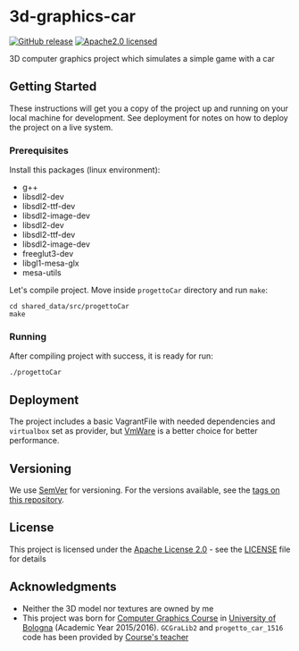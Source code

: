 3d-graphics-car
===============

[![GitHub release](https://img.shields.io/github/release/christianascone/3d-graphics-car.svg?maxAge=2592000)](https://github.com/christianascone/3d-graphics-car/releases/latest)
[![Apache2.0 licensed](https://img.shields.io/github/license/christianascone/3d-graphics-car.svg)](https://github.com/christianascone/3d-graphics-car/blob/master/LICENSE)

3D computer graphics project which simulates a simple game with a car

## Getting Started

These instructions will get you a copy of the project up and running on your local machine for development. See deployment for notes on how to deploy the project on a live system.

### Prerequisites

Install this packages (linux environment):

 - g++
 - libsdl2-dev
 - libsdl2-ttf-dev
 - libsdl2-image-dev
 - libsdl2-dev
 - libsdl2-ttf-dev
 - libsdl2-image-dev
 - freeglut3-dev
 - libgl1-mesa-glx
 - mesa-utils

Let's compile project.
Move inside `progettoCar` directory and run `make`:
```shell
cd shared_data/src/progettoCar
make
```

### Running

After compiling project with success, it is ready for run:
```shell
./progettoCar
```

## Deployment

The project includes a basic VagrantFile with needed dependencies and `virtualbox` set as provider, but [VmWare](http://vmware.com) is a better choice for better performance.

## Versioning

We use [SemVer](http://semver.org/) for versioning. For the versions available, see the [tags on this repository](https://github.com/christianascone/3d-graphics-car/tags). 


## License

This project is licensed under the [Apache License 2.0](https://www.apache.org/licenses/LICENSE-2.0) - see the [LICENSE](LICENSE) file for details

## Acknowledgments

* Neither the 3D model nor textures are owned by me
* This project was born for [Computer Graphics Course](http://www.unibo.it/en/teaching/course-unit-catalogue/course-unit/2015/324634) in [University of Bologna](http://www.unibo.it/en/homepage) (Academic Year 2015/2016). 
	`GCGraLib2` and `progetto_car_1516` code has been provided by [Course's teacher](https://www.unibo.it/sitoweb/giulio.casciola/en)